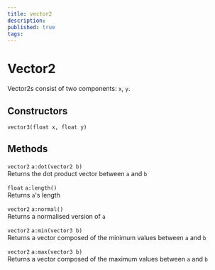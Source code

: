 ```yaml
---
title: vector2
description: 
published: true
tags: 
---
```


# Vector2

Vector2s consist of two components: `x`, `y`.

## Constructors

`vector3(float x, float y)`

## Methods

`vector2` `a:dot(vector2 b)`  
Returns the dot product vector between `a` and `b`

`float` `a:length()`  
Returns `a`'s length

`vector2` `a:normal()`  
Returns a normalised version of `a`

`vector2` `a:min(vector3 b)`  
Returns a vector composed of the minimum values between `a` and `b`

`vector2` `a:max(vector3 b)`  
Returns a vector composed of the maximum values between `a` and `b`
